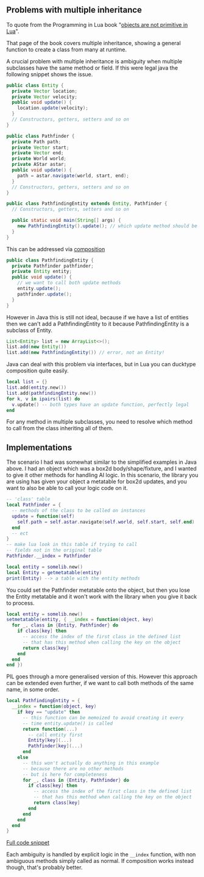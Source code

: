 ## Problems with multiple inheritance

To quote from the Programming in Lua book "[objects are not primitive in Lua](https://www.lua.org/pil/16.3.html)".

That page of the book covers multiple inheritance, showing a general function to create a class from many at runtime.

A crucial problem with multiple inheritance is ambiguity when multiple subclasses have the same method or field. If this were legal java the following snippet shows the issue.

```java
public class Entity {
  private Vector location;
  private Vector velocity;
  public void update() {
    location.update(velocity);
  }
  // Constructors, getters, setters and so on
}

public class Pathfinder {
  private Path path;
  private Vector start;
  private Vector end;
  private World world;
  private AStar astar;
  public void update() {
    path = astar.navigate(world, start, end);
  }
  // Constructors, getters, setters and so on
}

public class PathfindingEntity extends Entity, Pathfinder {
  // Constructors, getters, setters and so on

  public static void main(String[] args) {
    new PathfindingEntity().update(); // which update method should be called?
  }
}
```

This can be addressed via [composition](https://en.wikipedia.org/wiki/Object_composition)

```java
public class PathfindingEntity {
  private Pathfinder pathfinder;
  private Entity entity;
  public void update() {
    // we want to call both update methods
    entity.update();
    pathfinder.update();
  }
}
```

However in Java this is still not ideal, because if we have a list of entities then we can't add a PathfindingEntity to it because PathfindingEntity is a subclass of Entity.

```java
List<Entity> list = new ArrayList<>();
list.add(new Entity())
list.add(new PathfindingEntity()) // error, not an Entity!
```

Java can deal with this problem via interfaces, but in Lua you can ducktype composition quite easily.

```lua
local list = {}
list.add(entity.new())
list.add(pathfindingEntity.new())
for k, v in ipairs(list) do
  v.update() -- both types have an update function, perfectly legal
end
```

For any method in multiple subclasses, you need to resolve which method to call from the class inheriting all of them.

## Implementations

The scenario I had was somewhat similar to the simplified examples in Java above. I had an object which was a box2d body/shape/fixture, and I wanted to give it other methods for handling AI logic. In this scenario, the library you are  using has given your object a metatable for box2d updates, and you want to also be able to call your logic code on it.

```lua
-- 'class' table
local Pathfinder = {
  -- methods of the class to be called on instances
  update = function(self)
    self.path = self.astar.navigate(self.world, self.start, self.end)
  end
  -- ect
}
-- make lua look in this table if trying to call
-- fields not in the original table
Pathfinder.__index = Pathfinder

local entity = somelib.new()
local Entity = getmetatable(entity)
print(Entity) --> a table with the entity methods
```

You could set the Pathfinder metatable onto the object, but then you lose the Entity metatable and it won't work with the library when you give it back to process.

```lua
local entity = somelib.new()
setmetatable(entity, { __index = function(object, key)
  for _, class in {Entity, Pathfinder} do
    if class[key] then
      -- access the index of the first class in the defined list
      -- that has this method when calling the key on the object
      return class[key]
    end
  end
end })
```

PIL goes through a more generalised version of this. However this approach can be extended even further, if we want to call both methods of the same name, in some order.

```lua
local PathfindingEntity = {
  __index = function(object, key)
    if key == "update" then
      -- this function can be memoized to avoid creating it every
      -- time entity.update() is called
      return function(...)
        -- call entity first
        Entity[key](...)
        Pathfinder[key](...)
      end
    else
      -- this won't actually do anything in this example
      -- because there are no other methods
      -- but is here for completeness
      for _, class in {Entity, Pathfinder} do
        if class[key] then
          -- access the index of the first class in the defined list
          -- that has this method when calling the key on the object
          return class[key]
        end
      end
    end
  end
}
```

[Full code snippet](https://github.com/Skeletonxf/Skeletonxf.github.io/tree/code/source/code-snippets/pathfindingEntity.lua)

Each ambiguity is handled by explicit logic in the `__index` function, with non ambiguous methods simply called as normal. If composition works instead though, that's probably better.
